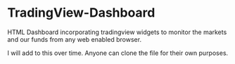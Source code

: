 # TradingView-Dashboard
HTML Dashboard incorporating tradingview widgets to monitor the markets and our funds from any web enabled browser.

I will add to this over time.  Anyone can clone the file for their own purposes.  
